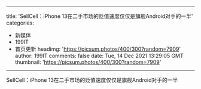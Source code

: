 
---
title: 'SellCell：iPhone 13在二手市场的贬值速度仅仅是旗舰Android对手的一半'
categories: 
 - 新媒体
 - 199IT
 - 首页更新
headimg: 'https://picsum.photos/400/300?random=7909'
author: 199IT
comments: false
date: Tue, 14 Dec 2021 13:29:05 GMT
thumbnail: 'https://picsum.photos/400/300?random=7909'
---

<div>   
SellCell：iPhone 13在二手市场的贬值速度仅仅是旗舰Android对手的一半  
</div>
            
